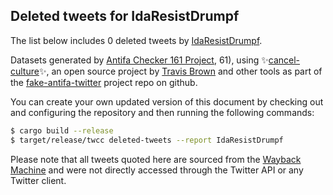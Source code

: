 ## Deleted tweets for IdaResistDrumpf

The list below includes 0 deleted tweets by
[IdaResistDrumpf](https://twitter.com/IdaResistDrumpf).



Datasets generated by [Antifa Checker 161 Project](https://twitter.com/antifacheck161), 61), using ✨[cancel-culture](https://github.com/travisbrown/cancel-culture)✨, an open source project by 
[Travis Brown](https://twitter.com/travisbrown) and other tools as part of the 
[fake-antifa-twitter](https://github.com/antifacheck161/fake-antifa-twitter) project repo on github.

You can create your own updated version of this document by checking out and configuring the
repository and then running the following commands:

```bash
$ cargo build --release
$ target/release/twcc deleted-tweets --report IdaResistDrumpf
```

Please note that all tweets quoted here are sourced from the
[Wayback Machine](https://web.archive.org) and were not directly accessed through the Twitter API or
any Twitter client.

